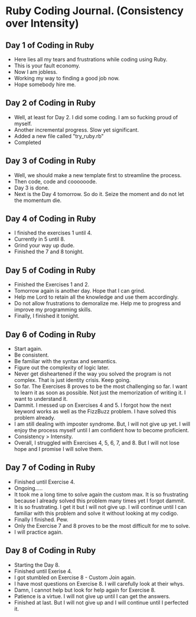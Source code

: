 # Ruby Coding Journal. (Consistency over Intensity)



## Day 1 of Coding in Ruby
- Here lies all my tears and frustrations while coding using Ruby. 
- This is your fault economy. 
- Now I am jobless. 
- Working my way to finding a good job now. 
- Hope somebody hire me. 


## Day 2 of Coding in Ruby
- Well, at least for Day 2. I did some coding. I am so fucking proud of myself. 
- Another incremental progress. Slow yet significant. 
- Added a new file called "try_ruby.rb"
- Completed 


## Day 3 of Coding in Ruby 
- Well, we should make a new template first to streamline the process. 
- Then code, code and coooooode. 
- Day 3 is done. 
- Next is the Day 4 tomorrow. So do it. Seize the moment and do not let the momentum die. 


## Day 4 of Coding in Ruby
- I finished the exercises 1 until 4.
- Currently in 5 until 8. 
- Grind your way up dude.
- Finished the 7 and 8 tonight. 


## Day 5 of Coding in Ruby
- Finished the Exercises 1 and 2. 
- Tomorrow again is another day. Hope that I can grind. 
- Help me Lord to retain all the knowledge and use them accordingly. 
- Do not allow frustrations to demoralize me. Help me to progress and improve my programming skills. 
- Finally, I finished it tonight. 


## Day 6 of Coding in Ruby 
- Start again. 
- Be consistent.
- Be familiar with the syntax and semantics.
- Figure out the complexity of logic later. 
- Never get disheartened if the way you solved the program is not complex. That is just identity crisis. Keep going. 
- So far. The Exercises 8 proves to be the most challenging so far. I want to learn it as soon as possible. Not just the memorization of writing it. I want to understand it. 
- Dammit. I messed up on Exercises 4 and 5. I forgot how the next keyword works as well as the FizzBuzz problem. I have solved this problem already.
- I am still dealing with imposter syndrome. But, I will not give up yet. I will enjoy the process myself until I am confident how to become proficient. 
- Consistency > Intensity. 
- Overall, I struggled with Exercises 4, 5, 6, 7, and 8. But I will not lose hope and I promise I will solve them. 


## Day 7 of Coding in Ruby
- Finished until Exercise 4. 
- Ongoing.....
- It took me a long time to solve again the custom max. It is so frustrating because I already solved this problem many times yet I forgot dammit.
- It is so frustrating. I get it but I will not give up. I will continue until I can familiar with this problem and solve it without looking at my codigo.
- Finally I finished. Pew. 
- Only the Exercise 7 and 8 proves to be the most difficult for me to solve. 
- I will practice again. 


## Day 8 of Coding in Ruby 
- Starting the Day 8. 
- Finished until Exerise 4. 
- I got stumbled on Exercise 8 - Custom Join again. 
- I have most questions on Exercise 8. I will carefully look at their whys.
- Damn, I cannot help but look for help again for Exercise 8.
- Patience is a virtue. I will not give up until I can get the answers. 
- Finished at last. But I will not give up and I will continue until I perfected it. 
